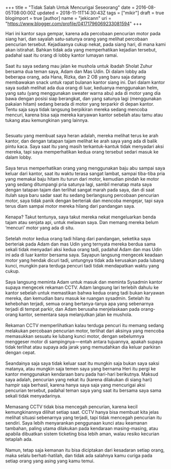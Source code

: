 +++
title = "Tidak Salah Untuk Mencurigai Seseorang"
date = 2016-08-05T08:00:00Z
updated = 2018-11-11T14:30:43Z
tags = ["mikir"]
draft = true
blogimport = true 
[author]
	name = "jekicann"
	uri = "https://www.blogger.com/profile/04171796069233081594"
+++

Hari ini kantor saya gempar, karena ada percobaan pencurian motor pada siang hari, dan sayalah satu-satunya orang yang melihat percobaan pencurian tersebut. Kejadiaanya cukup nekat, pada siang hari, di mana kami akan istirahat. Bahkan tidak ada yang memperhatikan kejadian tersebut, padahal saat itu orang di lobby kantor lumayan ramai.<br /><br />Saat itu saya sedang mau jalan ke mushola untuk ibadah Sholat Zuhur bersama dua teman saya, Adam dan Mas Udin. Di dalam lobby ada beberapa orang, ada Hana, Rizka, dan 2 OB yang baru saja datang membawakan snack untuk rapat bulanan kantor siang ini. Dari dalam kantor saya sudah melihat ada dua orang di luar, keduanya menggunakan helm, yang satu (yang menggunakan sweater warna abu) ada di motor yang dia bawa dengan posisi siap berangkat, dan yang satunya lagi (menggunakan pakaian hitam) sedang berada di motor yang terparkir di depan kantor. Tentu saja saya tidak langsung berpikiran mereka sedang mencoba mencuri, karena bisa saja mereka karyawan kantor sebelah atau tamu atau tukang atau kemungkinan yang lainnya.<br /><br /><div class="separator" style="clear: both; text-align: center;"></div>Sesuatu yang membuat saya heran adalah, mereka melihat terus ke arah kantor, dan dengan tatapan tajam melihat ke arah saya yang ada di balik pintu kaca. Saya saat itu yang masih terkantuk-kantuk tidak menyadari aksi mereka, tapi saya memperhatikan kedua orang tersebut sedari masuk ke dalam lobby.<br /><br />Saya terus memperhatikan orang yang menggunakan baju abu sampai saya keluar dari kantor, saat itu waktu terasa sangat lambat, sampai tiba-tiba pria yang memakai baju hitam itu turun dari motor, kemudian pindah ke motor yang sedang ditumpangi pria satunya lagi, sambil menatap mata saya dengan tatapan tajam dan terlihat sangat marah pada saya, dan di saat itulah saya baru sadar saat itu sedang berlangsung percobaan pencurian motor, saya tidak panik dengan berteriak dan mencoba mengejar, tapi saya terus diam sampai motor mereka hilang dari pandangan saya.<br /><br />Kenapa? Takut tentunya, saya takut mereka nekat mengeluarkan benda tajam atau senjata api, untuk melawan saya. Dan memang mereka belum ‘mencuri’ motor yang ada di situ.<br /><br />Setelah motor kedua orang tadi hilang dari pandangan, seketika saya berteriak pada Adam dan mas Udin yang ternyata mereka berdua sama sekali tidak menyadari aksi kedua orang tadi, padahal Adam dan mas Udin ini ada di luar kantor bersama saya. Sayapun langsung mengecek keadaan motor yang hendak dicuri tadi, untungnya tidak ada kerusakan pada lubang kunci, mungkin para terduga pencuri tadi tidak mendapatkan waktu yang cukup.<br /><br />Saya langsung meminta Adam untuk masuk dan meminta Sysadmin kantor supaya mengecek rekaman CCTV. Adam langsung lari terlebih dahulu ke kantor sebelah untuk memastikan bahwa kedua orang tadi bukan karyawan mereka, dan kemudian baru masuk ke ruangan sysadmin. Setelah itu kehebohan terjadi, semua orang bertanya-tanya apa yang sebenarnya terjadi di tempat parkir, dan Adam berusaha menjelaskaan pada orang-orang kantor, sementara saya melanjutkan jalan ke mushola.<br /><br />Rekaman CCTV memperlihatkan kalau terduga pencuri itu memang sedang melakukan percobaan pencurian motor, terlihat dari aksinya yang mencoba memasukkan sesuatu ke lubang kunci motor, dengan sebelumnya menggeser motor di sampingnya — entah antara tujuannya, apakah supaya tidak terlihat atau supaya ada jarak yang memudahkan dia keluar parkiran dengan cepat.<br /><br />Seandainya saja saya tidak keluar saat itu mungkin saja bukan saya saksi matanya, atau mungkin saja temen saya yang bernama Heri itu pergi ke kantor menggunakan kendaraan baru pada hari-hari berikutnya. Maksud saya adalah, pencurian yang nekat itu (karena dilakukan di siang hari) hampir saja berhasil, karena hanya saya saja yang mencurigai aksi pencurian tersebut, padahal teman saya yang saat itu bersama saya sama sekali tidak menyadarinya.<br /><br />Memasang CCTV tidak bisa mencegah pencurian, karena kecil kemungkinannya dilihat setiap saat. CCTV hanya bisa membuat kita jelas melihat situasi sebenarnya yang terjadi, tapi tidak mencegah pencurian itu sendiri. Saya lebih menyarankan penggunaan kunci atau keamanan tambahan, paling utama dilakukan pada kendaraan masing-masing, atau apabila dibuatkan sistem ticketing bisa lebih aman, walau resiko kecurian tetaplah ada.<br /><br />Namun, tetap saja kemanan itu bisa diciptakan dari kesadaran setiap orang, maka selalu berhati-hatilah, dan tidak ada salahnya kamu curiga pada setiap orang yang asing yang kamu temui.
